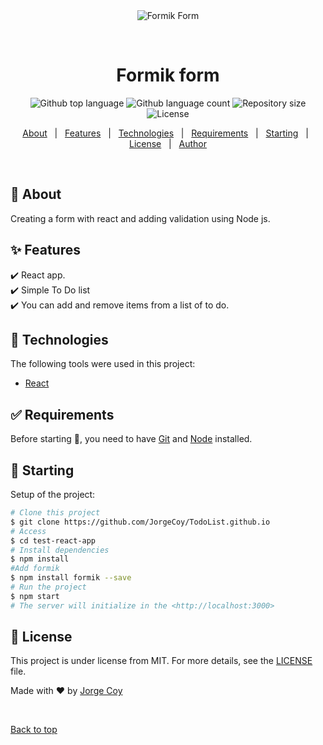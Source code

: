 <div align="center" id="top"> 
  <img src="./.github/app.gif" alt="Formik Form" />

  &#xa0;

  <!-- <a href="https://testreactapp.netlify.app">Demo</a> -->
</div>

<h1 align="center">Formik form</h1>

<p align="center">
  <img alt="Github top language" src="https://img.shields.io/github/languages/top/JorgeCoy/Node?color=56BEB8">

  <img alt="Github language count" src="https://img.shields.io/github/languages/count/JorgeCoy/Node?color=56BEB8">

  <img alt="Repository size" src="https://img.shields.io/github/repo-size/JorgeCoy/Node?color=56BEB8">

  <img alt="License" src="https://img.shields.io/github/license/JorgeCoy/Node?color=56BEB8">

  <!-- <img alt="Github issues" src="https://img.shields.io/github/issues/{JorgeCoy}/test-react-app?color=56BEB8" /> -->

  <!-- <img alt="Github forks" src="https://img.shields.io/github/forks/{JorgeCoy}/test-react-app?color=56BEB8" /> -->

  <!-- <img alt="Github stars" src="https://img.shields.io/github/stars/{JorgeCoy}/test-react-app?color=56BEB8" /> -->
</p>

<!-- Status -->

<!-- <h4 align="center"> 
	🚧  Test React App 🚀 Under construction...  🚧
</h4> 
<hr> -->

<p align="center">
  <a href="#dart-about">About</a> &#xa0; | &#xa0; 
  <a href="#sparkles-features">Features</a> &#xa0; | &#xa0;
  <a href="#rocket-technologies">Technologies</a> &#xa0; | &#xa0;
  <a href="#white_check_mark-requirements">Requirements</a> &#xa0; | &#xa0;
  <a href="#checkered_flag-starting">Starting</a> &#xa0; | &#xa0;
  <a href="#memo-license">License</a> &#xa0; | &#xa0;
  <a href="https://github.com/{JorgeCoy}" target="_blank">Author</a>
</p>

<br>

## :dart: About ##

Creating a form with react and adding validation using Node js.


## :sparkles: Features ##

:heavy_check_mark: React app. \
:heavy_check_mark: Simple To Do list\
:heavy_check_mark: You can add and remove items from a list of to do.

## :rocket: Technologies ##

The following tools were used in this project:

- [React](https://reactjs.org/)


## :white_check_mark: Requirements ##

Before starting :checkered_flag:, you need to have [Git](https://git-scm.com) and [Node](https://nodejs.org/en/) installed.

## :checkered_flag: Starting ##

Setup of the project:

```bash
# Clone this project
$ git clone https://github.com/JorgeCoy/TodoList.github.io
# Access
$ cd test-react-app
# Install dependencies
$ npm install
#Add formik
$ npm install formik --save
# Run the project
$ npm start
# The server will initialize in the <http://localhost:3000>
```

## :memo: License ##

This project is under license from MIT. For more details, see the [LICENSE](LICENSE.md) file.


Made with :heart: by <a href="https://github.com/JorgeCoy" target="_blank">Jorge Coy</a>

&#xa0;

<a href="#top">Back to top</a>
